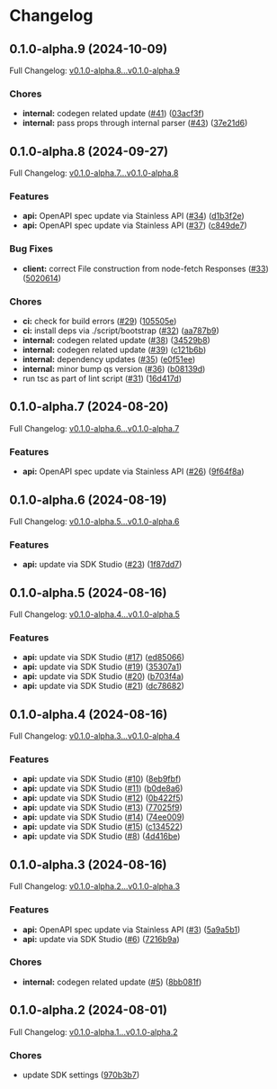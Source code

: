 # Changelog

## 0.1.0-alpha.9 (2024-10-09)

Full Changelog: [v0.1.0-alpha.8...v0.1.0-alpha.9](https://github.com/layerswap/layerswap-sdk/compare/v0.1.0-alpha.8...v0.1.0-alpha.9)

### Chores

* **internal:** codegen related update ([#41](https://github.com/layerswap/layerswap-sdk/issues/41)) ([03acf3f](https://github.com/layerswap/layerswap-sdk/commit/03acf3f35eec5fdb076bd0514fd72185c2e89fa8))
* **internal:** pass props through internal parser ([#43](https://github.com/layerswap/layerswap-sdk/issues/43)) ([37e21d6](https://github.com/layerswap/layerswap-sdk/commit/37e21d634f0c8c89cb0176b208b07f9b99490c3c))

## 0.1.0-alpha.8 (2024-09-27)

Full Changelog: [v0.1.0-alpha.7...v0.1.0-alpha.8](https://github.com/layerswap/layerswap-sdk/compare/v0.1.0-alpha.7...v0.1.0-alpha.8)

### Features

* **api:** OpenAPI spec update via Stainless API ([#34](https://github.com/layerswap/layerswap-sdk/issues/34)) ([d1b3f2e](https://github.com/layerswap/layerswap-sdk/commit/d1b3f2ea420d794c637c2d522bd150f53f3ffde9))
* **api:** OpenAPI spec update via Stainless API ([#37](https://github.com/layerswap/layerswap-sdk/issues/37)) ([c849de7](https://github.com/layerswap/layerswap-sdk/commit/c849de758ab235061e06f071daaac6b7fe2ff1ec))


### Bug Fixes

* **client:** correct File construction from node-fetch Responses ([#33](https://github.com/layerswap/layerswap-sdk/issues/33)) ([5020614](https://github.com/layerswap/layerswap-sdk/commit/50206147eeebe3e47c11c5b9649923d3a699c1a7))


### Chores

* **ci:** check for build errors ([#29](https://github.com/layerswap/layerswap-sdk/issues/29)) ([105505e](https://github.com/layerswap/layerswap-sdk/commit/105505e6fbc98239d5162df773187833105186be))
* **ci:** install deps via ./script/bootstrap ([#32](https://github.com/layerswap/layerswap-sdk/issues/32)) ([aa787b9](https://github.com/layerswap/layerswap-sdk/commit/aa787b9cfc1c7e8496875db2ddf22247322e9808))
* **internal:** codegen related update ([#38](https://github.com/layerswap/layerswap-sdk/issues/38)) ([34529b8](https://github.com/layerswap/layerswap-sdk/commit/34529b861af21e322533dbbacacb11d1f0cc58a3))
* **internal:** codegen related update ([#39](https://github.com/layerswap/layerswap-sdk/issues/39)) ([c121b6b](https://github.com/layerswap/layerswap-sdk/commit/c121b6bc1af8b7dea65713cb9bf67d29936474dd))
* **internal:** dependency updates ([#35](https://github.com/layerswap/layerswap-sdk/issues/35)) ([e0f51ee](https://github.com/layerswap/layerswap-sdk/commit/e0f51ee0cb2732966e86f33b8dd959849b16193d))
* **internal:** minor bump qs version ([#36](https://github.com/layerswap/layerswap-sdk/issues/36)) ([b08139d](https://github.com/layerswap/layerswap-sdk/commit/b08139d06a2658cfba83634a55d6024b3f820486))
* run tsc as part of lint script ([#31](https://github.com/layerswap/layerswap-sdk/issues/31)) ([16d417d](https://github.com/layerswap/layerswap-sdk/commit/16d417d7014425bd20b2edac932d02c57543ecc4))

## 0.1.0-alpha.7 (2024-08-20)

Full Changelog: [v0.1.0-alpha.6...v0.1.0-alpha.7](https://github.com/layerswap/layerswap-sdk/compare/v0.1.0-alpha.6...v0.1.0-alpha.7)

### Features

* **api:** OpenAPI spec update via Stainless API ([#26](https://github.com/layerswap/layerswap-sdk/issues/26)) ([9f64f8a](https://github.com/layerswap/layerswap-sdk/commit/9f64f8a4da475b9cb9c28e52126fabeb61d88977))

## 0.1.0-alpha.6 (2024-08-19)

Full Changelog: [v0.1.0-alpha.5...v0.1.0-alpha.6](https://github.com/layerswap/layerswap-sdk/compare/v0.1.0-alpha.5...v0.1.0-alpha.6)

### Features

* **api:** update via SDK Studio ([#23](https://github.com/layerswap/layerswap-sdk/issues/23)) ([1f87dd7](https://github.com/layerswap/layerswap-sdk/commit/1f87dd7e358baf01be4930f9c013323cb8f50e3a))

## 0.1.0-alpha.5 (2024-08-16)

Full Changelog: [v0.1.0-alpha.4...v0.1.0-alpha.5](https://github.com/layerswap/layerswap-sdk/compare/v0.1.0-alpha.4...v0.1.0-alpha.5)

### Features

* **api:** update via SDK Studio ([#17](https://github.com/layerswap/layerswap-sdk/issues/17)) ([ed85066](https://github.com/layerswap/layerswap-sdk/commit/ed85066443e89f5141dd77a3c881745bc189dc6e))
* **api:** update via SDK Studio ([#19](https://github.com/layerswap/layerswap-sdk/issues/19)) ([35307a1](https://github.com/layerswap/layerswap-sdk/commit/35307a181c4bf9a1b1c63b5a45906f20aa1662d2))
* **api:** update via SDK Studio ([#20](https://github.com/layerswap/layerswap-sdk/issues/20)) ([b703f4a](https://github.com/layerswap/layerswap-sdk/commit/b703f4a45e72c55db29e3de97029afe57fa1cb69))
* **api:** update via SDK Studio ([#21](https://github.com/layerswap/layerswap-sdk/issues/21)) ([dc78682](https://github.com/layerswap/layerswap-sdk/commit/dc7868268fdc84c2bf0465bca22e4422e2659934))

## 0.1.0-alpha.4 (2024-08-16)

Full Changelog: [v0.1.0-alpha.3...v0.1.0-alpha.4](https://github.com/layerswap/layerswap-sdk/compare/v0.1.0-alpha.3...v0.1.0-alpha.4)

### Features

* **api:** update via SDK Studio ([#10](https://github.com/layerswap/layerswap-sdk/issues/10)) ([8eb9fbf](https://github.com/layerswap/layerswap-sdk/commit/8eb9fbf027634fc01a1e14cdb8dd8964d42f3e6e))
* **api:** update via SDK Studio ([#11](https://github.com/layerswap/layerswap-sdk/issues/11)) ([b0de8a6](https://github.com/layerswap/layerswap-sdk/commit/b0de8a60ca78b891905fc01afd4ba85b669cbe33))
* **api:** update via SDK Studio ([#12](https://github.com/layerswap/layerswap-sdk/issues/12)) ([0b422f5](https://github.com/layerswap/layerswap-sdk/commit/0b422f551c221f3a8fe7916355a0d90e36b8f866))
* **api:** update via SDK Studio ([#13](https://github.com/layerswap/layerswap-sdk/issues/13)) ([77025f9](https://github.com/layerswap/layerswap-sdk/commit/77025f93a5c0368f9f46237506f572961e7e2955))
* **api:** update via SDK Studio ([#14](https://github.com/layerswap/layerswap-sdk/issues/14)) ([74ee009](https://github.com/layerswap/layerswap-sdk/commit/74ee009dc48db03fe46f89c1522686f0bfd80dcb))
* **api:** update via SDK Studio ([#15](https://github.com/layerswap/layerswap-sdk/issues/15)) ([c134522](https://github.com/layerswap/layerswap-sdk/commit/c1345223d1498199bc8d48d6dc5669302e3ccdbc))
* **api:** update via SDK Studio ([#8](https://github.com/layerswap/layerswap-sdk/issues/8)) ([4d416be](https://github.com/layerswap/layerswap-sdk/commit/4d416be2fda708c2486f5849b3af7d6fe42f02be))

## 0.1.0-alpha.3 (2024-08-16)

Full Changelog: [v0.1.0-alpha.2...v0.1.0-alpha.3](https://github.com/layerswap/layerswap-sdk/compare/v0.1.0-alpha.2...v0.1.0-alpha.3)

### Features

* **api:** OpenAPI spec update via Stainless API ([#3](https://github.com/layerswap/layerswap-sdk/issues/3)) ([5a9a5b1](https://github.com/layerswap/layerswap-sdk/commit/5a9a5b1cfc1c9181b0d79f3bdc4d34393113bc28))
* **api:** update via SDK Studio ([#6](https://github.com/layerswap/layerswap-sdk/issues/6)) ([7216b9a](https://github.com/layerswap/layerswap-sdk/commit/7216b9a880329536cc4bda1136146f316e140f53))


### Chores

* **internal:** codegen related update ([#5](https://github.com/layerswap/layerswap-sdk/issues/5)) ([8bb081f](https://github.com/layerswap/layerswap-sdk/commit/8bb081f82a964d095c3174de10db4bb2624921cf))

## 0.1.0-alpha.2 (2024-08-01)

Full Changelog: [v0.1.0-alpha.1...v0.1.0-alpha.2](https://github.com/layerswap/layerswap-sdk/compare/v0.1.0-alpha.1...v0.1.0-alpha.2)

### Chores

* update SDK settings ([970b3b7](https://github.com/layerswap/layerswap-sdk/commit/970b3b7f636d7958f7621eb64e40d0249b651783))
